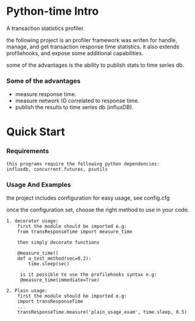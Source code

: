 # Python-time Intro

A transaction statistics profiler.

the following project is an profiler framework was writen for handle, 
manage, and get transaction response time statistics.
it also extends profilehooks, and expose some additional capabilities.

some of the advantages is the ability to publish stats to time series db.

### Some of the advantages
- measure response time.
- measure network IO correlated to response time.
- publish the results to time series db (influxDB).

# Quick Start

### Requirements
```
this programs require the following python dependencies:
influxdb, concurrent.futures, psutils
```

### Usage And Examples
the project includes configuration for easy usage, see config.cfg

once the configuration set, choose the right method to use in your code.
```
1. decorator usage:
    first the module should be imported e.g:
    from transResponseTime import measure_time
    
    then simply decorate functions
    
    @measure_time()
    def a_test_method(sec=0.2):
        time.sleep(sec)
        
     is it possible to use the profilehooks syntax e.g:
     @measure_time(immediate=True)
        
2. Plain usage:
    first the module should be imported e.g:
    import transResponseTime
    ...
    transResponseTime.measure('plain_usage_exam', time.sleep, 0.5)
```
